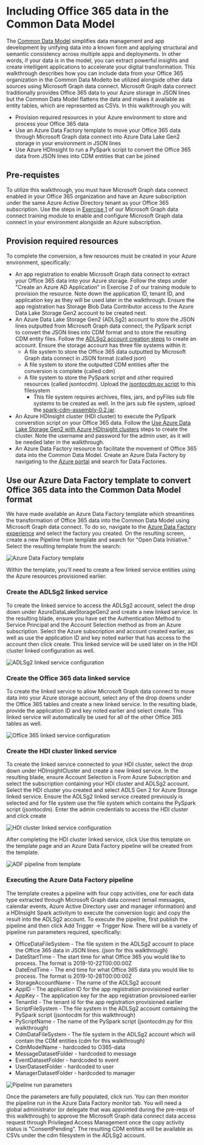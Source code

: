 # Including Office 365 data in the Common Data Model 

The [Common Data Model](https://docs.microsoft.com/en-us/common-data-model/) simplifies data management and app development by unifying data into a known form and applying structural and semantic consistency across multiple apps and deployments. In other words, if your data is in the model, you can extract powerful insights and create intelligent applications to accelerate your digital transformation. This walkthrough describes how you can include data from your Office 365 organization in the Common Data Modelto be utilized alongside other data sources using Microsoft Graph data connect. 
Microsoft Graph data connect traditionally provides Office 365 data to your Azure storage in JSON lines but the Common Data Model flattens the data and makes it available as entity tables, which are represented as CSVs. In this walkthrough you will:
* Provision required resources in your Azure environment to store and process your Office 365 data 
* Use an Azure Data Factory template to move your Office 365 data through Microsoft Graph data connect into Azure Data Lake Gen2 storage in your environment in JSON lines
* Use Azure HDInsight to run a PySpark script to convert the Office 365 data from JSON lines into CDM entities that can be joined 
## Pre-requistes
To utilize this walkthrough, you must have Microsoft Graph data connect enabled in your Office 365 organization and have an Azure subscription under the same Azure Active Directory tenant as your Office 365 subscription. Use the steps in [Exercise 1](https://github.com/microsoftgraph/msgraph-training-dataconnect/blob/master/Lab.md) of our Microsoft Graph data connect training module to enable and configure Microsoft Graph data connect in your environment alongside an Azure subscription.  
## Provision required resources 
To complete the conversion, a few resources must be created in your Azure environment, specifically:
* An app registration to enable Microsoft Graph data connect to extract your Office 365 data into your Azure storage. Follow the steps under "Create an Azure AD Application" in Exercise 2 of our training module to provision the resource. Note down the application ID, tenant ID, and application key as they will be used later in the walkthrough. Ensure the app registration has Storage Blob Data Contributor access to the Azure Data Lake Storage Gen2 account to be created next.
* An Azure Data Lake Storage Gen2 (ADLSg2) account to store the JSON lines outputted from Microsoft Graph data connect, the PySpark script to convert the JSON lines into CDM format and to store the resulting CDM entity files. Follow the [ADLSg2 account creation steps](https://docs.microsoft.com/en-us/azure/storage/blobs/data-lake-storage-quickstart-create-account) to create an account. Ensure the storage account has three file systems within it:
  - A file system to store the Office 365 data outputted by Microsoft Graph data connect in JSON format (called json)
  - A file system to store the outputted CDM entities after the conversion is complete (called cdm)
  - A file system to store the PySpark script and other required resources (called jsontocdm). Upload the [jsontocdm.py script]() to this filesystem
    * This file system requires archives, files, jars, and pyFiles sub file systems to be created as well. In the jars sub file system, upload the [spark-cdm-assembly-0.2.jar](). 
* An Azure HDInsight cluster (HDI cluster) to execute the PySpark converstion script on your Office 365 data. Follow the [Use Azure Data Lake Storage Gen2 with Azure HDInsight clusters](https://docs.microsoft.com/en-us/azure/hdinsight/hdinsight-hadoop-use-data-lake-storage-gen2) steps to create the cluster. Note the username and password for the admin user, as it will be needed later in the walkthrough.
* An Azure Data Factory resource to facilitate the movement of Office 365 data into the Common Data Model. Create an Azure Data Factory by navigating to the [Azure portal](https://portal.azure.com/) and search for Data Factories. 

## Use our Azure Data Factory template to convert Office 365 data into the Common Data Model format
We have made available an Azure Data Factory template which streamlines the transformation of Office 365 data into the Common Data Model using Microsoft Graph data connect. To do so, navigate to the [Azure Data Factory experience](https://datafactoryv2.azure.com/) and select the factory you created. On the resulting screen, create a new Pipeline from template and search for "Open Data Initiative." Select the resulting template from the search: 

![Azure Data Factory template](https://github.com/OfficeDev/MS-Graph-Data-Connect/blob/master/Common-Data-Model/images/template.PNG)

Within the template, you'll need to create a few linked service entities using the Azure resources provisioned earlier. 

### Create the ADLSg2 linked service
To create the linked service to access the ADLSg2 account, select the drop down under AzureDataLakeStorageGen2 and create a new linked service. In the resulting blade, ensure you have set the Authentication Method to Service Principal and the Account Selection method as from an Azure subscription. Select the Azure subscription and account created earlier, as well as use the application ID and key noted earlier that has access to the account then click create. This linked service will be used later on in the HDI cluster linked configuration as well.

![ADLSg2 linked service configuration](https://github.com/OfficeDev/MS-Graph-Data-Connect/blob/master/Common-Data-Model/images/ADLSg2LS.PNG)

### Create the Office 365 data linked service
To create the linked service to allow Microsoft Graph data connect to move data into your Azure storage account, select any of the drop downs under the Office 365 tables and create a new linked service. In the resulting blade, provide the application ID and key noted earlier and select create. This linked service will automatically be used for all of the other Office 365 tables as well. 

![Office 365 linked service configuration](https://github.com/OfficeDev/MS-Graph-Data-Connect/blob/master/Common-Data-Model/images/O365LS.PNG)

### Create the HDI cluster linked service
To create the linked service connected to your HDI cluster, select the drop down under HDInsightCluster and create a new linked service. In the resulting blade, ensure Account Selection is From Azure Subscription and select the subscription containing your HDI cluster and ADLSg2 account. Select the HDI cluster you created and select ADLS Gen 2 for Azure Storage linked service. Ensure the ADLSg2 linked service created previously is selected and for file system use the file system which contains the PySpark script (jsontocdm). Enter the admin credentials to access the HDI cluster and click create

![HDI cluster linked service configuration](https://github.com/OfficeDev/MS-Graph-Data-Connect/blob/master/Common-Data-Model/images/HDILS.PNG) 

After completing the HDI cluster linked service, click Use this template on the template page and an Azure Data Factory pipeline will be created from the template. 

![ADF pipeline from template]()

### Executing the Azure Data Factory pipeline
The template creates a pipeline with four copy activities, one for each data type extracted through Microsoft Graph data connect (email messages, calendar events, Azure Active Directory user and manager information) and a HDInsight Spark activitym to execute the conversion logic and copy the result into the ADLSg2 account. To execute the pipeline, first publish the pipeline and then click Add Trigger -> Trigger Now. There will be a variety of pipeline run parameters required, specifically:
* OfficeDataFileSystem - The file system in the ADLSg2 account to place the Office 365 data in JSON lines. (json for this walkthrough)
* DateStartTime - The start time for what Office 365 you would like to process. The format is 2019-10-22T00:00:00Z
* DateEndTime - The end time for what Office 365 data you would like to process. The format is 2019-10-28T00:00:00Z
* StorageAccountName - The name of the ADLSg2 account
* AppID - The application ID for the app registration provisioned earlier
* AppKey - The application key for the app registration provisioned earlier
* TenantId - The tenant id for the app registration provisioned earlier
* ScriptFileSystem - The file system in the ADLSg2 account containing the PySpark script (jsontocdm for this walkthrough)
* PyScriptName - The name of the PySpark script (jsontocdm.py for this walkthrough)
* CdmDataFileSystem - The file system in the ADLSg2 account which will contain the CDM entities (cdm for this walkthrough)
* CdmModelName - hardcoded to O365-data
* MessageDatasetFolder - hardcoded to message
* EventDatasetFolder - hardcoded to event
* UserDatasetFolder - hardcoded to user
* ManagerDatasetFolder - hardcoded to manager

![Pipeline run parameters]()

Once the parameters are fully populated, click run. You can then monitor the pipeline run in the Azure Data Factory monitor tab. You will need a global administrator (or delegate that was appointed during the pre-reqs of this walkthrough) to approve the Microsoft Graph data connect data access request through Privileged Access Management once the copy activity status is "ConsentPending". The resulting CDM entities will be available as CSVs under the cdm filesystem in the ADLSg2 account.
